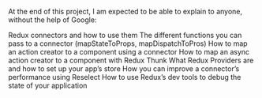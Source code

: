At the end of this project, I am expected to be able to explain to anyone, without the help of Google:

Redux connectors and how to use them
The different functions you can pass to a connector (mapStateToProps, mapDispatchToPros)
How to map an action creator to a component using a connector
How to map an async action creator to a component with Redux Thunk
What Redux Providers are and how to set up your app’s store
How you can improve a connector’s performance using Reselect
How to use Redux’s dev tools to debug the state of your application
